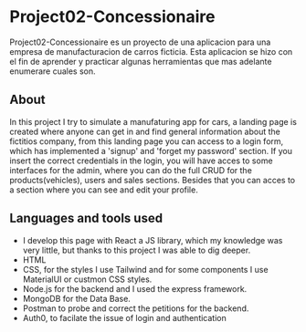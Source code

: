 # Project02-Concessionaire
Project02-Concessionaire es un proyecto de una aplicacion para una empresa de manufacturacion de carros ficticia. Esta aplicacion se hizo con el fin de aprender y practicar algunas herramientas que mas adelante enumerare cuales son.

## About
In this project I try to simulate a manufaturing app for cars, a landing page is created where anyone can get in and find general information about the fictitios company, from this landing page you can access to a login form, which has implemented a 'signup' and 'forget my password' section. If you insert the correct credentials in the login, you will have acces to some interfaces for the admin, where you can do the full CRUD for the products(vehicles), users and sales sections. Besides that you can acces to a section where you can see and edit your profile.

## Languages and tools used
* I develop this page with React a JS library, which my knowledge was very little, but thanks to this project I was able to dig deeper.
* HTML
* CSS, for the styles I use Tailwind and for some components I use MaterialUI or custmon CSS styles.
* Node.js for the backend and I used the express framework.
* MongoDB for the Data Base.
* Postman to probe and correct the petitions for the backend.
* Auth0, to facilate the issue of login and authentication